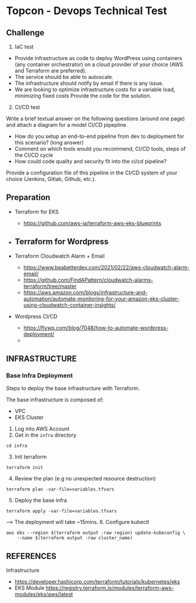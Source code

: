 # Topcon - Devops Technical Test

## Challenge

1. IaC test
   
- Provide infrastructure as code to deploy WordPress using containers (any container
orchestrator) on a cloud provider of your choice (AWS and Terraform are preferred).
- The service should be able to autoscale.
- The infrastructure should notify by email if there is any issue.
- We are looking to optimize infrastructure costs for a variable load, minimizing fixed costs
Provide the code for the solution.

2. CI/CD test

Write a brief textual answer on the following questions (around one page) and attach a diagram
for a model CI/CD pipepline.
- How do you setup an end-to-end pipeline from dev to deployment for this scenario? (long
answer)
- Comment on which tools would you recommend, CI/CD tools, steps of the CI/CD cycle
- How could code quality and security fit into the ci/cd pipeline?

Provide a configuration file of this pipeline in the CI/CD system of your choice (Jenkins,
Gitlab, Github, etc.).


## Preparation

- Terraform for EKS
    - https://github.com/aws-ia/terraform-aws-eks-blueprints


- Terraform for Wordpress
  - 

- Terraform Cloudwatch Alarm + Email
  - https://www.beabetterdev.com/2021/02/22/aws-cloudwatch-alarm-email/
  - https://github.com/FindAPattern/cloudwatch-alarms-terraform/tree/master
  - https://aws.amazon.com/blogs/infrastructure-and-automation/automate-monitoring-for-your-amazon-eks-cluster-using-cloudwatch-container-insights/


- Wordpress CI/CD
  - https://flywp.com/blog/7048/how-to-automate-wordpress-deployment/
  - 


## INFRASTRUCTURE

### Base Infra Deployment

Steps to deploy the base infrastructure with Terraform.

The base infrastructure is composed of:
- VPC
- EKS Cluster

1. Log into AWS Account
2. Get in the `infra` directory
```
cd infra
```
3. Init terraform
```
terraform init
```
4. Review the plan (e.g no unexpected resource destruction)
```
terraform plan -var-file=variables.tfvars
``` 
5. Deploy the base infra
```
terraform apply -var-file=variables.tfvars
```
--> The deployment will take ~15mins.
6. Configure kubectl 
```
aws eks --region $(terraform output -raw region) update-kubeconfig \
    --name $(terraform output -raw cluster_name)
```

## REFERENCES

Infrastructure
- https://developer.hashicorp.com/terraform/tutorials/kubernetes/eks
- EKS Module https://registry.terraform.io/modules/terraform-aws-modules/eks/aws/latest
